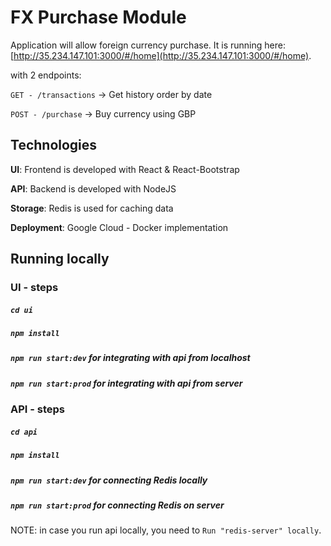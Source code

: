 # FX Purchase Module

Application will allow foreign currency purchase.
It is running here: [http://35.234.147.101:3000/#/home](http://35.234.147.101:3000/#/home).

with 2 endpoints:

`GET - /transactions` -> Get history order by date

`POST - /purchase` -> Buy currency using GBP

## Technologies
**UI**: Frontend is developed with React & React-Bootstrap

**API**: Backend is developed with NodeJS

**Storage**: Redis is used for caching data

**Deployment**: Google Cloud - Docker implementation

## Running locally

### UI - steps
##### `cd ui`
##### `npm install`
##### `npm run start:dev` for integrating with api from localhost
##### `npm run start:prod` for integrating with api from server

### API - steps
##### `cd api`
##### `npm install`
##### `npm run start:dev` for connecting Redis locally
##### `npm run start:prod` for connecting Redis on server

NOTE: in case you run api locally, you need to `Run "redis-server" locally`.

